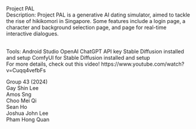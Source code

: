 Project PAL
<br>
Description:
Project PAL is a generative AI dating simulator, aimed to tackle the rise of hikikomori in Singapore.
Some features include a login page, a character and background selection page, and page for real-time interactive dialogues. 

<br>
Tools: 
Android Studio 
OpenAI ChatGPT API key
Stable Diffusion installed and setup
ComfyUI for Stable Diffusion installed and setup

<br>
For more details, check out this video! 
https://www.youtube.com/watch?v=Cuqq4vefbFs

Group 43 (2024)<br/>
Gay Shin Lee<br/>
Amos Sng<br/>
Choo Mei Qi<br/>
Sean Ho<br/>
Joshua John Lee<br/>
Pham Hong Quan 

